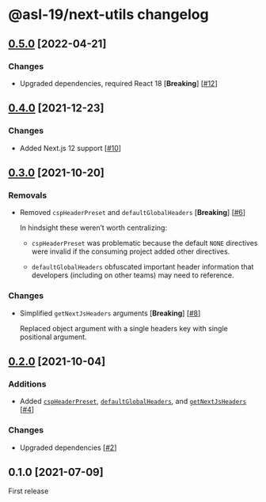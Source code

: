 # @asl-19/next-utils changelog

## [0.5.0](https://github.com/ASL-19/next-utils/pulls?q=is%3Apr+is%3Aclosed+milestone%3A0.5.0) [2022-04-21]

### Changes

- Upgraded dependencies, required React 18 [**Breaking**] [[#12](https://github.com/ASL-19/next-utils/pull/12)]

## [0.4.0](https://github.com/ASL-19/next-utils/pulls?q=is%3Apr+is%3Aclosed+milestone%3A0.4.0) [2021-12-23]

### Changes

- Added Next.js 12 support [[#10](https://github.com/ASL-19/next-utils/pull/10)]

## [0.3.0](https://github.com/ASL-19/next-utils/pulls?q=is%3Apr+is%3Aclosed+milestone%3A0.3.0) [2021-10-20]

### Removals

- Removed `cspHeaderPreset` and `defaultGlobalHeaders` [**Breaking**] [[#6](https://github.com/ASL-19/next-utils/pull/6)]

  In hindsight these weren’t worth centralizing:

  - `cspHeaderPreset` was problematic because the default `NONE` directives were invalid if the consuming project added other directives.

  - `defaultGlobalHeaders` obfuscated important header information that developers (including on other teams) may need to reference.

### Changes

- Simplified `getNextJsHeaders` arguments [**Breaking**] [[#8](https://github.com/ASL-19/next-utils/pull/8)]

  Replaced object argument with a single headers key with single positional argument.

## [0.2.0](https://github.com/ASL-19/next-utils/pulls?q=is%3Apr+is%3Aclosed+milestone%3A0.2.0) [2021-10-04]

### Additions

- Added [`cspHeaderPreset`][0.2.0-cspHeaderPreset], [`defaultGlobalHeaders`][0.2.0-defaultGlobalHeaders], and [`getNextJsHeaders`][0.2.0-getNextJsHeaders] [[#4](https://github.com/ASL-19/next-utils/pull/4)]

[0.2.0-cspHeaderPreset]: https://github.com/ASL-19/next-utils/blob/develop/docs/next-utils.cspheaderpreset.md
[0.2.0-defaultGlobalHeaders]: https://github.com/ASL-19/next-utils/blob/develop/docs/next-utils.defaultglobalheaders.md
[0.2.0-getNextJsHeaders]: https://github.com/ASL-19/next-utils/blob/develop/docs/next-utils.getnextjsheaders.md

### Changes

- Upgraded dependencies [[#2](https://github.com/ASL-19/next-utils/pull/2)]

## 0.1.0 [2021-07-09]

First release
